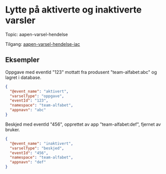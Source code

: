 # Lytte på aktiverte og inaktiverte varsler

Topic: aapen-varsel-hendelse

Tilgang: [aapen-varsel-hendelse-iac](https://github.com/navikt/min-side-brukervarsel-topic-iac/blob/main/dev-gcp/aapen-varsel-hendelse.yaml)


## Eksempler

Oppgave med eventId "123" mottatt fra produsent "team-alfabet:abc" og lagret i database.

```json
{
  "@event_name": "aktivert",
  "varselType": "oppgave",
  "eventId": "123",
  "namespace": "team-alfabet",
  "appnavn": "abc"
}
```

Beskjed med eventId "456", opprettet av app "team-alfabet:def", fjernet av bruker.

```json
{
  "@event_name": "inaktivert",
  "varselType": "beskjed",
  "eventId": "456",
  "namespace": "team-alfabet",
  "appnavn": "def"
}
```
